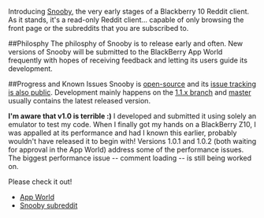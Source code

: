 Introducing [Snooby](http://appworld.blackberry.com/webstore/content/23060906/), the very early 
stages of a Blackberry 10 Reddit client. As it stands, it's a read-only Reddit client... capable
of only browsing the front page or the subreddits that you are subscribed to.

##Philosphy
The philosphy of Snooby is to release early and often. New versions of Snooby will be submitted 
to the BlackBerry App World frequently with hopes of receiving feedback and letting its users
guide its development.

##Progress and Known Issues
Snooby is [open-source](http://github.com/achan/snooby) and its 
[issue tracking is also public](https://github.com/achan/snooby/issues?state=open). Development 
mainly happens on the [1.1.x branch](https://github.com/achan/snooby/tree/1.1.x) and 
[master](https://github.com/achan/snooby/tree/master) usually contains the latest released 
version.

**I'm aware that v1.0 is terrible :)** I developed and submitted it using solely an emulator to
test my code. When I finally got my hands on a BlackBerry Z10, I was appalled at its performance
and had I known this earlier, probably wouldn't have released it to begin with! Versions 
1.0.1 and 1.0.2 (both waiting for approval in the App World) address some of the performance 
issues. The biggest performance issue -- comment loading -- is still being worked on.

Please check it out!

- [App World](http://appworld.blackberry.com/webstore/content/23060906/)
- [Snooby subreddit](http://reddit.com/r/snoobyapp)
